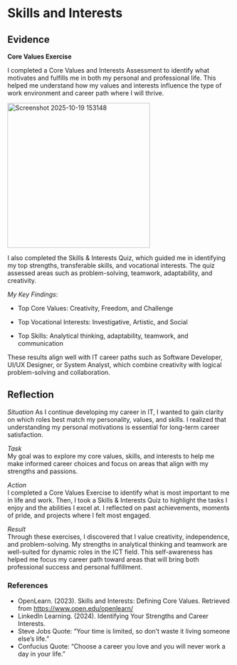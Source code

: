 # Skills and Interests  
## Evidence 
**Core Values Exercise**  

I completed a Core Values and Interests Assessment to identify what motivates and fulfills me in both my personal and professional life. This helped me understand how my values and interests influence the type of work environment and career path where I will thrive.  

<img width="320" height="325" alt="Screenshot 2025-10-19 153148" src="https://github.com/user-attachments/assets/afc27d6a-b366-4aed-a932-cf2cb240d084" />  


I also completed the Skills & Interests Quiz, which guided me in identifying my top strengths, transferable skills, and vocational interests. The quiz assessed areas such as problem-solving, teamwork, adaptability, and creativity.  

*My Key Findings*:  

- Top Core Values: Creativity, Freedom, and Challenge  

- Top Vocational Interests: Investigative, Artistic, and Social  

- Top Skills: Analytical thinking, adaptability, teamwork, and communication  

These results align well with IT career paths such as Software Developer, UI/UX Designer, or System Analyst, which combine creativity with logical problem-solving and collaboration.  

## Reflection  
*Situation*
As I continue developing my career in IT, I wanted to gain clarity on which roles best match my personality, values, and skills. I realized that understanding my personal motivations is essential for long-term career satisfaction.

*Task*  
My goal was to explore my core values, skills, and interests to help me make informed career choices and focus on areas that align with my strengths and passions.  

*Action*  
I completed a Core Values Exercise to identify what is most important to me in life and work. Then, I took a Skills & Interests Quiz to highlight the tasks I enjoy and the abilities I excel at. I reflected on past achievements, moments of pride, and projects where I felt most engaged.  

*Result*  
Through these exercises, I discovered that I value creativity, independence, and problem-solving. My strengths in analytical thinking and teamwork are well-suited for dynamic roles in the ICT field.
This self-awareness has helped me focus my career path toward areas that will bring both professional success and personal fulfillment.  

### References  

- OpenLearn. (2023). Skills and Interests: Defining Core Values. Retrieved from https://www.open.edu/openlearn/
- LinkedIn Learning. (2024). Identifying Your Strengths and Career Interests.
- Steve Jobs Quote: “Your time is limited, so don’t waste it living someone else’s life.”
- Confucius Quote: “Choose a career you love and you will never work a day in your life.”
